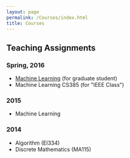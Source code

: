 ```yaml
---
layout: page
permalink: /Courses/index.html
title: Courses
---
```


## Teaching Assignments

### Spring, 2016
- [Machine Learning](http://bcmi.sjtu.edu.cn/~yangyang/ml/) (for graduate student)
- Machine Learning CS385 (for "IEEE Class")

### 2015
- Machine Learning

### 2014
- Algorithm (EI334)
- Discrete Mathematics (MA115)

